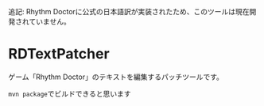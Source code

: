 追記: Rhythm Doctorに公式の日本語訳が実装されたため、このツールは現在開発されていません。

# RDTextPatcher
ゲーム「Rhythm Doctor」のテキストを編集するパッチツールです。

`mvn package`でビルドできると思います
